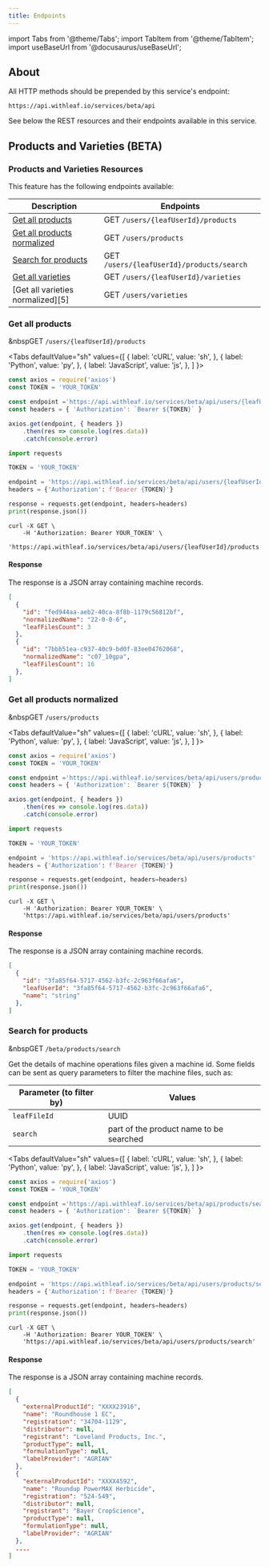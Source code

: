 ```yaml
---
title: Endpoints
---
```


import Tabs from '@theme/Tabs';
import TabItem from '@theme/TabItem';
import useBaseUrl from '@docusaurus/useBaseUrl';

<!-- the following links are referenced throughout this document -->
[1]: https://github.com/Leaf-Agriculture/Leaf-quickstart-Postman-collection
[2]: https://tools.ietf.org/html/rfc7946
[3]: #get-all-machines
[4]: #create-a-machine=
## About
All HTTP methods should be prepended by this service's endpoint:

```
https://api.withleaf.io/services/beta/api
```

See below the REST resources and their endpoints available in this service.

## Products and Varieties (BETA)

### Products and Varieties Resources

This feature has the following endpoints available:

Description | Endpoints
--- | ---
[Get all products][1] | <span class="badge badge--success">GET</span> `/users/{leafUserId}/products`
[Get all products normalized][2] | <span class="badge badge--success">GET</span> `/users/products`
[Search for products][3] | <span class="badge badge--success">GET</span> `/users/{leafUserId}/products/search`
[Get all varieties][4] | <span class="badge badge--success">GET</span> `/users/{leafUserId}/varieties`
[Get all varieties normalized][5] | <span class="badge badge--success">GET</span> `/users/varieties`

### Get all products

&nbsp<span class="badge badge--success">GET</span>  `/users/{leafUserId}/products`

<Tabs
defaultValue="sh"
values={[
{ label: 'cURL', value: 'sh', },
{ label: 'Python', value: 'py', },
{ label: 'JavaScript', value: 'js', },
]
}>
<TabItem value="js">

  ```js
  const axios = require('axios')
  const TOKEN = 'YOUR_TOKEN'

  const endpoint ='https://api.withleaf.io/services/beta/api/users/{leafUserId}/products'
  const headers = { 'Authorization': `Bearer ${TOKEN}` }

  axios.get(endpoint, { headers })
      .then(res => console.log(res.data))
      .catch(console.error)
  ```

  </TabItem>
  <TabItem value="py">

  ```python
  import requests

  TOKEN = 'YOUR_TOKEN'

  endpoint = 'https://api.withleaf.io/services/beta/api/users/{leafUserId}/products'
  headers = {'Authorization': f'Bearer {TOKEN}'}

  response = requests.get(endpoint, headers=headers)
  print(response.json())
  ```

  </TabItem>
  <TabItem value="sh">

  ```shell
  curl -X GET \
      -H 'Authorization: Bearer YOUR_TOKEN' \
      'https://api.withleaf.io/services/beta/api/users/{leafUserId}/products'
  ```

  </TabItem>
</Tabs>

#### Response

The response is a JSON array containing machine records.

```json
[
  {
    "id": "fed944aa-aeb2-40ca-8f8b-1179c56812bf",
    "normalizedName": "22-0-0-6",
    "leafFilesCount": 3
  },
  {
    "id": "7bbb51ea-c937-40c9-bd0f-83ee04762068",
    "normalizedName": "c07_10gpa",
    "leafFilesCount": 16
  },
]
```

### Get all products normalized

&nbsp<span class="badge badge--success">GET</span>  `/users/products`

<Tabs
defaultValue="sh"
values={[
{ label: 'cURL', value: 'sh', },
{ label: 'Python', value: 'py', },
{ label: 'JavaScript', value: 'js', },
]
}>
<TabItem value="js">

  ```js
  const axios = require('axios')
  const TOKEN = 'YOUR_TOKEN'

  const endpoint ='https://api.withleaf.io/services/beta/api/users/products'
  const headers = { 'Authorization': `Bearer ${TOKEN}` }

  axios.get(endpoint, { headers })
      .then(res => console.log(res.data))
      .catch(console.error)
  ```

  </TabItem>
  <TabItem value="py">

  ```python
  import requests

  TOKEN = 'YOUR_TOKEN'

  endpoint = 'https://api.withleaf.io/services/beta/api/users/products'
  headers = {'Authorization': f'Bearer {TOKEN}'}

  response = requests.get(endpoint, headers=headers)
  print(response.json())
  ```

  </TabItem>
  <TabItem value="sh">

  ```shell
  curl -X GET \
      -H 'Authorization: Bearer YOUR_TOKEN' \
      'https://api.withleaf.io/services/beta/api/users/products'
  ```

  </TabItem>
</Tabs>

#### Response

The response is a JSON array containing machine records.

```json
[
  {
    "id": "3fa85f64-5717-4562-b3fc-2c963f66afa6",
    "leafUserId": "3fa85f64-5717-4562-b3fc-2c963f66afa6",
    "name": "string"
  },
]
```

### Search for products

&nbsp<span class="badge badge--success">GET</span>  `/beta/products/search`

Get the details of machine operations files given a machine id. Some fields can be sent as query parameters to filter the machine files, such as:

| Parameter (to filter by) | Values
| - | - |
| `leafFileId` | UUID |
| `search`| part of the product name to be searched

<Tabs
defaultValue="sh"
values={[
{ label: 'cURL', value: 'sh', },
{ label: 'Python', value: 'py', },
{ label: 'JavaScript', value: 'js', },
]
}>
<TabItem value="js">

  ```js
  const axios = require('axios')
  const TOKEN = 'YOUR_TOKEN'

  const endpoint ='https://api.withleaf.io/services/beta/api/products/search'
  const headers = { 'Authorization': `Bearer ${TOKEN}` }

  axios.get(endpoint, { headers })
      .then(res => console.log(res.data))
      .catch(console.error)
  ```

  </TabItem>
  <TabItem value="py">

  ```python
  import requests

  TOKEN = 'YOUR_TOKEN'

  endpoint = 'https://api.withleaf.io/services/beta/api/users/products/search'
  headers = {'Authorization': f'Bearer {TOKEN}'}

  response = requests.get(endpoint, headers=headers)
  print(response.json())
  ```

  </TabItem>
  <TabItem value="sh">

  ```shell
  curl -X GET \
      -H 'Authorization: Bearer YOUR_TOKEN' \
      'https://api.withleaf.io/services/beta/api/users/products/search'
  ```

  </TabItem>
</Tabs>

#### Response

The response is a JSON array containing machine records.

```json
[
  {
    "externalProductId": "XXXX23916",
    "name": "Roundhouse 1 EC",
    "registration": "34704-1129",
    "distributor": null,
    "registrant": "Loveland Products, Inc.",
    "productType": null,
    "formulationType": null,
    "labelProvider": "AGRIAN"
  },
  {
    "externalProductId": "XXXX4592",
    "name": "Roundup PowerMAX Herbicide",
    "registration": "524-549",
    "distributor": null,
    "registrant": "Bayer CropScience",
    "productType": null,
    "formulationType": null,
    "labelProvider": "AGRIAN"
  },
  ....
]
```

[contact]: mailto:help@withleaf.io
